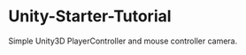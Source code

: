 Unity-Starter-Tutorial
======================

Simple Unity3D PlayerController and mouse controller camera.
